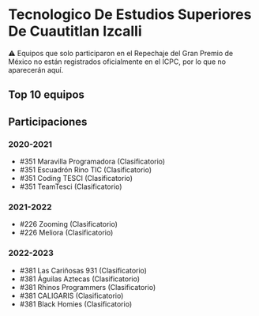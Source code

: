 # Tecnologico De Estudios Superiores De Cuautitlan Izcalli

:warning: Equipos que solo participaron en el Repechaje del Gran Premio de México no están registrados oficialmente en el ICPC, por lo que no aparecerán aquí.

## Top 10 equipos


## Participaciones

### 2020-2021

- #351 Maravilla Programadora (Clasificatorio)
- #351 Escuadrón Rino TIC (Clasificatorio)
- #351 Coding TESCI (Clasificatorio)
- #351 TeamTesci (Clasificatorio)

### 2021-2022

- #226 Zooming (Clasificatorio)
- #226 Meliora (Clasificatorio)

### 2022-2023

- #381 Las Cariñosas 931 (Clasificatorio)
- #381 Águilas Aztecas (Clasificatorio)
- #381 Rhinos Programmers (Clasificatorio)
- #381 CALIGARIS (Clasificatorio)
- #381 Black Homies (Clasificatorio)



